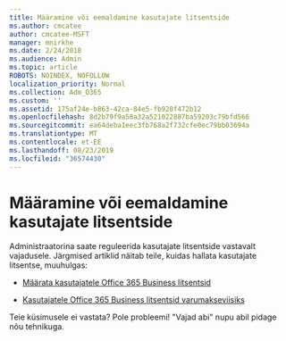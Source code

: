 ```yaml
---
title: Määramine või eemaldamine kasutajate litsentside
ms.author: cmcatee
author: cmcatee-MSFT
manager: mnirkhe
ms.date: 2/24/2018
ms.audience: Admin
ms.topic: article
ROBOTS: NOINDEX, NOFOLLOW
localization_priority: Normal
ms.collection: Adm_O365
ms.custom: ''
ms.assetid: 175af24e-b863-42ca-84e5-fb920f472b12
ms.openlocfilehash: 8d2b79f9a58a32a521022887ba59203c79bfd566
ms.sourcegitcommit: ea64deba1eec3fb768a2f732cfe0ec79bb03694a
ms.translationtype: MT
ms.contentlocale: et-EE
ms.lasthandoff: 08/23/2019
ms.locfileid: "36574430"
---
```

# <a name="assign-or-remove-users-licenses"></a>Määramine või eemaldamine kasutajate litsentside

Administraatorina saate reguleerida kasutajate litsentside vastavalt vajadusele. Järgmised artiklid näitab teile, kuidas hallata kasutajate litsentse, muuhulgas:
  
- [Määrata kasutajatele Office 365 Business litsentsid](https://docs.microsoft.com/en-us/office365/admin/subscriptions-and-billing/assign-licenses-to-users)

- [Kasutajatele Office 365 Business litsentsid varumakseviisiks](https://docs.microsoft.com/en-us/office365/admin/subscriptions-and-billing/remove-licenses-from-users)

Teie küsimusele ei vastata? Pole probleemi! "Vajad abi" nupu abil pidage nõu tehnikuga.